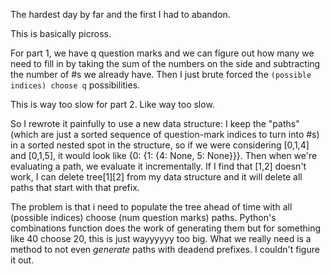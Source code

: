 The hardest day by far and the first I had to abandon.

This is basically picross.

For part 1, we have q question marks and we can figure out how many we need to fill in by taking the sum of the numbers on the side and subtracting the number of #s we already have. Then I just brute forced the `(possible indices) choose q` possibilities.

This is way too slow for part 2. Like way too slow.

So I rewrote it painfully to use a new data structure: I keep the "paths" (which are just a sorted sequence of question-mark indices to turn into #s) in a sorted nested spot in the structure, so if we were considering [0,1,4] and [0,1,5], it would look like {0: {1: {4: None, 5: None}}}. Then when we're evaluating a path, we evaluate it incrementally. If I find that [1,2] doesn't work, I can delete tree[1][2] from my data structure and it will delete all paths that start with that prefix.

The problem is that i need to populate the tree ahead of time with all (possible indices) choose (num question marks) paths. Python's combinations function does the work of generating them but for something like 40 choose 20, this is just wayyyyyy too big. What we really need is a method to not even *generate* paths with deadend prefixes. I couldn't figure it out.